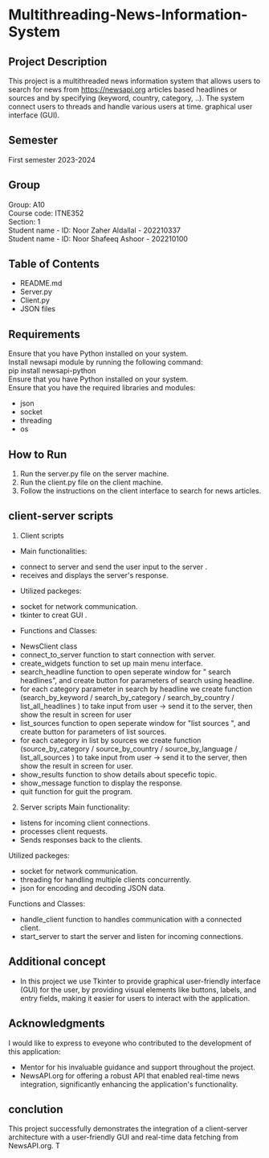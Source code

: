 # Multithreading-News-Information-System
## Project Description
This project is a multithreaded news information system that allows users to search for news from https://newsapi.org articles based headlines or sources and by specifying (keyword, country, category, ..). The system connect users to threads and handle various users at time.
  graphical user interface (GUI).
## Semester
First semester 2023-2024
## Group
Group: A10 \
Course code: ITNE352  
Section: 1 \
Student name - ID: Noor Zaher Aldallal - 202210337 \
Student name - ID: Noor Shafeeq Ashoor - 202210100 
## Table of Contents
+ README.md
+ Server.py
+ Client.py
+ JSON files
## Requirements
Ensure that you have Python installed on your system. \
Install newsapi module by running the following command: \
pip install newsapi-python \
Ensure that you have Python installed on your system. \
Ensure that you have the required libraries and modules:
- json
- socket
- threading
- os
## How to Run
1. Run the server.py file on the server machine.
2. Run the client.py file on the client machine.
3. Follow the instructions on the client interface to search for news articles.
## client-server scripts 
1. Client scripts
+ Main functionalities: 
- connect to server and send the user input to the server .
- receives and displays the server's response.

+ Utilized packeges:
- socket for network communication.
- tkinter to creat GUI .

+ Functions and Classes: 
- NewsClient class 
- connect_to_server function to start connection with server.
- create_widgets function to set up main menu interface.
- search_headline function to open seperate window for " search headlines", and create button for parameters of search using headline. 
- for each category parameter in search by headline we create function (search_by_keyword / search_by_category / search_by_country / list_all_headlines ) to take input from user -> send it to the server, then show the result in screen for user 
- list_sources function to open seperate window for "list sources ", and create button for parameters of list sources.
- for each category in list by sources we create function (source_by_category / source_by_country / source_by_language / list_all_sources ) to take input from user -> send it to the server, then show the result in screen for user.
- show_results function to show details about specefic topic.
- show_message function to display the response.
- quit function for guit the program.

2. Server scripts
 Main functionality:
- listens for incoming client connections.
- processes client requests.
- Sends responses back to the clients.

 Utilized packeges:
- socket for network communication.
- threading for handling multiple clients concurrently.
- json for encoding and decoding JSON data.

Functions and Classes: 
- handle_client function to handles communication with a connected client. 
- start_server to start the server and listen for incoming connections.

## Additional concept
- In this project we use Tkinter to provide graphical user-friendly interface (GUI) for the user, by providing visual elements like buttons, labels, and entry fields, making it easier for users to interact with the application. 

## Acknowledgments 
I would like to express to eveyone who contributed to the development of this application:
- Mentor for his invaluable guidance and support throughout the project.
- NewsAPI.org for offering a robust API that enabled real-time news integration, significantly enhancing the application's functionality.


## conclution
This project successfully demonstrates the integration of a client-server architecture with a user-friendly GUI and real-time data fetching from NewsAPI.org. T


